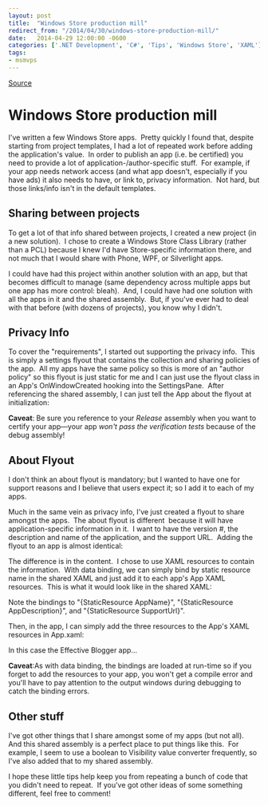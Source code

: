 ```yaml
---
layout: post
title:  "Windows Store production mill"
redirect_from: "/2014/04/30/windows-store-production-mill/"
date:   2014-04-29 12:00:00 -0600
categories: ['.NET Development', 'C#', 'Tips', 'Windows Store', 'XAML']
tags:
- msmvps
---
```

[Source](http://pr-blog.azurewebsites.net/2014/04/30/windows-store-production-mill/ "Permalink to Windows Store production mill")

# Windows Store production mill

I've written a few Windows Store apps.  Pretty quickly I found that, despite starting from project templates, I had a lot of repeated work before adding the application's value.  In order to publish an app (i.e. be certified) you need to provide a lot of application-/author-specific stuff.  For example, if your app needs network access (and what app doesn't, especially if you have ads) it also needs to have, or link to, privacy information.  Not hard, but those links/info isn't in the default templates.

## Sharing between projects

To get a lot of that info shared between projects, I created a new project (in a new solution).  I chose to create a Windows Store Class Library (rather than a PCL) because I knew I'd have Store-specific information there, and not much that I would share with Phone, WPF, or Silverlight apps.

I could have had this project within another solution with an app, but that becomes difficult to manage (same dependency across multiple apps but one app has more control: bleah).  And, I could have had one solution with all the apps in it and the shared assembly.  But, if you've ever had to deal with that before (with dozens of projects), you know why I didn't.

## Privacy Info

To cover the "requirements", I started out supporting the privacy info.  This is simply a settings flyout that contains the collection and sharing policies of the app.  All my apps have the same policy so this is more of an "author policy" so this flyout is just static for me and I can just use the flyout class in an App's OnWindowCreated hooking into the SettingsPane.  After referencing the shared assembly, I can just tell the App about the flyout at initialization:

**Caveat**: Be sure you reference to your _Release_ assembly when you want to certify your app—your app _won't pass the verification tests_ because of the debug assembly!

## About Flyout

I don't think an about flyout is mandatory; but I wanted to have one for support reasons and I believe that users expect it; so I add it to each of my apps.

Much in the same vein as privacy info, I've just created a flyout to share amongst the apps.  The about flyout is different  because it will have application-specific information in it.  I want to have the version #, the description and name of the application, and the support URL.  Adding the flyout to an app is almost identical:

The difference is in the content.  I chose to use XAML resources to contain the information.  With data binding, we can simply bind by static resource name in the shared XAML and just add it to each app's App XAML resources.  This is what it would look like in the shared XAML:

Note the bindings to "{StaticResource AppName}", "{StaticResource AppDescription}", and "{StaticResource SupportUrl}".

Then, in the app, I can simply add the three resources to the App's XAML resources in App.xaml:

In this case the Effective Blogger app…

**Caveat**:As with data binding, the bindings are loaded at run-time so if you forget to add the resources to your app, you won't get a compile error and you'll have to pay attention to the output windows during debugging to catch the binding errors.

## Other stuff

I've got other things that I share amongst some of my apps (but not all).  And this shared assembly is a perfect place to put things like this.  For example, I seem to use a boolean to Visibility value converter frequently, so I've also added that to my shared assembly.

I hope these little tips help keep you from repeating a bunch of code that you didn't need to repeat.  If you've got other ideas of some something different, feel free to comment!

